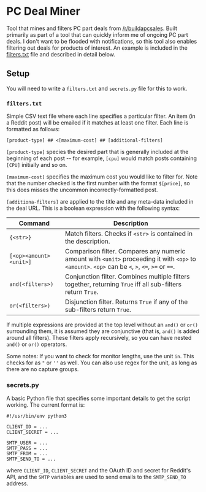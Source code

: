 # PC Deal Miner

Tool that mines and filters PC part deals from
[/r/buildapcsales](https://reddit.com/r/buildapcsales). Built
primarily as part of a tool that can quickly inform me of ongoing PC
part deals. I don't want to be flooded with notifications, so this
tool also enables filtering out deals for products of interest. An
example is included in the [filters.txt](filters.txt) file and
described in detail below.

## Setup

You will need to write a `filters.txt` and `secrets.py` file for this
to work.

### `filters.txt`

Simple CSV text file where each line specifies a particular filter. An
item (in a Reddit post) will be emailed if it matches at least one
filter. Each line is formatted as follows:

    [product-type] ## <[maximum-cost] ## [additional-filters]

`[product-type]` species the desired part that is generally included
at the beginning of each post -- for example, `[cpu]` would match
posts containing `[CPU]` initially and so on.

`[maximum-cost]` specifies the maximum cost you would like to filter
for. Note that the number checked is the first number with the format
`$[price]`, so this does misses the uncommon incorrectly-formatted
post.

`[additiona-filters]` are applied to the title and any meta-data
included in the deal URL. This is a boolean expression with the
following syntax:

| Command | Description |
| ------- | ----------- |
| `{<str>}` | Match filters. Checks if `<str>` is contained in the description. |
| `[<op><amount><unit>]` | Comparison filter. Compares any numeric amount with `<unit>` proceeding it with `<op>` to `<amount>`. `<op>` can be `<`, `>`, `<=`, `>=` or `==`. |
| `and(<filters>)` | Conjunction filter. Combines multiple filters together, returning `True` iff all sub-filters return `True`. |
| `or(<filters>)` | Disjunction filter. Returns `True` if any of the sub-filters return `True`. |

If multiple expressions are provided at the top level without an
`and()` or `or()` surrounding them, it is assumed they are conjunctive
(that is, `and()` is added around all filters). These filters apply
recursively, so you can have nested `and()` or `or()` operators.

Some notes: If you want to check for monitor lengths, use the unit
`in`. This checks for as `"` or `''` as well. You can also use regex
for the unit, as long as there are no capture groups.

### secrets.py

A basic Python file that specifies some important details to get the
script working. The current format is:

    #!/usr/bin/env python3
    
    CLIENT_ID = ...
    CLIENT_SECRET = ...
    
    SMTP_USER = ...
    SMTP_PASS = ...
    SMTP_FROM = ...
    SMTP_SEND_TO = ...

where `CLIENT_ID`, `CLIENT_SECRET` and the OAuth ID and secret for
Reddit's API, and the `SMTP` variables are used to send emails to
the `SMTP_SEND_TO` address.
